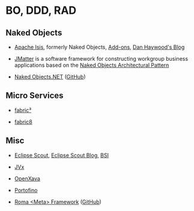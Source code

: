 # BO, DDD, RAD

## Naked Objects

 * [Apache Isis](https://isis.apache.org/), formerly Naked Objects, [Add-ons](http://www.isisaddons.org/), [Dan Haywood's Blog](http://danhaywood.com/)

 * [JMatter](http://jmatter.org/) is a software framework for constructing workgroup business applications based on the [Naked Objects Architectural Pattern](https://en.wikipedia.org/wiki/Naked_objects)

 * [Naked Objects.NET](http://nakedobjects.codeplex.com/) ([GitHub](https://github.com/NakedObjectsGroup/NakedObjectsFramework))


## Micro Services

 * [fabric³](http://www.fabric3.org/)

 * [fabric8](http://fabric8.io/)


## Misc

 * [Eclipse Scout](http://www.eclipse.org/scout/), [Eclipse Scout Blog](http://www.bsiag.com/scout/), [BSI](http://www.bsiag.com/de/technologien/eclipse-scout.html)

 * [JVx](http://www.sibvisions.com/de/jvx)

 * [OpenXava](http://openxava.org/)

 * [Portofino](http://www.manydesigns.com/en/portofino)

 * [Roma \<Meta\> Framework](http://romaframework.org/) ([GitHub](https://github.com/romaframework))
